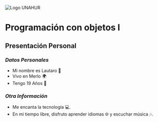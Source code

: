 ![Logo UNAHUR](./UNAHUR.png)

# Programación con objetos I
## Presentación Personal

### ***Datos Personales***
- Mi nombre es Lautaro 🧑
- Vivo en Merlo 🌍
- Tengo 19 Años 🎂


### ***Otra Información***
- Me encanta la tecnología 💻.
- En mi tiempo libre, disfruto aprender idiomas 🌐 y escuchar música 🎶.
